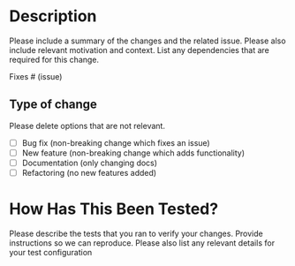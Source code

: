 # Description
Please include a summary of the changes and the related issue. Please also include relevant motivation and context. List any dependencies that are required for this change.

Fixes # (issue)

## Type of change

Please delete options that are not relevant.

- [ ] Bug fix (non-breaking change which fixes an issue)
- [ ] New feature (non-breaking change which adds functionality)
- [ ] Documentation (only changing docs)
- [ ] Refactoring (no new features added) 

# How Has This Been Tested?

Please describe the tests that you ran to verify your changes. Provide instructions so we can reproduce. Please also list any relevant details for your test configuration



